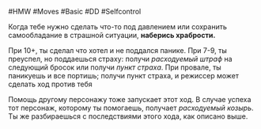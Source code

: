 #HMW  #Moves #Basic #DD  #Selfcontrol 

Когда тебе нужно сделать что-то под давлением или сохранить самообладание в страшной ситуации, **наберись храбрости.**

При 10+, ты сделал что хотел и не поддался панике. При 7-9, ты преуспел, но поддаешься страху: получи *расходуемый штраф* на следующий бросок или получи *пункт страха*. При провале, ты паникуешь и все портишь; получи пункт страха, и режиссер может сделать ход против тебя

Помощь другому персонажу тоже запускает этот ход. В случае успеха тот персонаж, которому ты помогаешь, получает *расходуемый козырь*. Ты же разбираешься с последствиями этого хода, как описано выше.